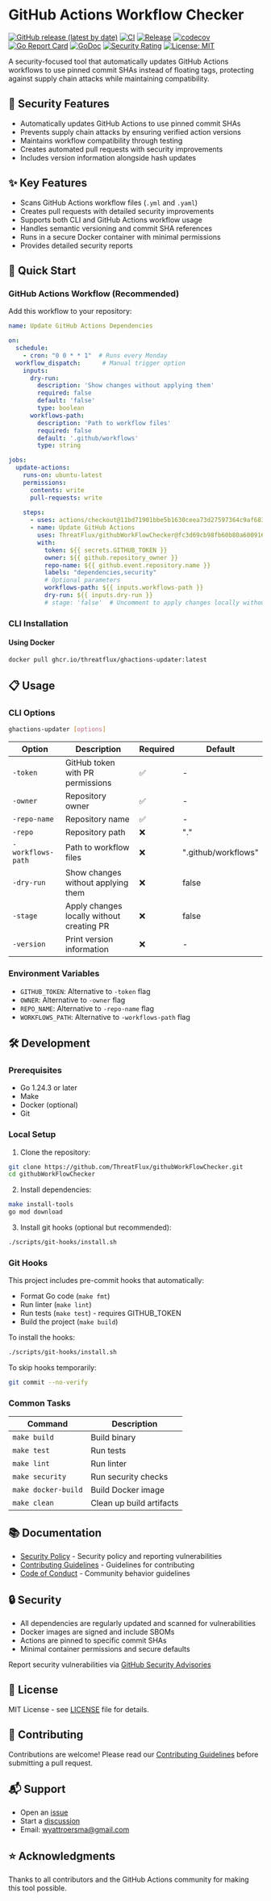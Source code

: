 # GitHub Actions Workflow Checker
[![GitHub release (latest by date)](https://img.shields.io/github/v/release/ThreatFlux/githubWorkFlowChecker)](https://github.com/ThreatFlux/githubWorkFlowChecker/releases)
[![CI](https://github.com/ThreatFlux/githubWorkFlowChecker/actions/workflows/ci.yml/badge.svg)](https://github.com/ThreatFlux/githubWorkFlowChecker/actions/workflows/ci.yml)
[![Release](https://github.com/ThreatFlux/githubWorkFlowChecker/actions/workflows/release.yml/badge.svg)](https://github.com/ThreatFlux/githubWorkFlowChecker/actions/workflows/release.yml)
[![codecov](https://codecov.io/gh/ThreatFlux/githubWorkFlowChecker/branch/main/graph/badge.svg)](https://codecov.io/gh/ThreatFlux/githubWorkFlowChecker)
[![Go Report Card](https://goreportcard.com/badge/github.com/ThreatFlux/githubWorkFlowChecker)](https://goreportcard.com/report/github.com/ThreatFlux/githubWorkFlowChecker)
[![GoDoc](https://godoc.org/github.com/ThreatFlux/githubWorkFlowChecker?status.svg)](https://godoc.org/github.com/ThreatFlux/githubWorkFlowChecker)
[![Security Rating](https://sonarcloud.io/api/project_badges/measure?project=ThreatFlux_githubWorkFlowChecker&metric=security_rating)](https://sonarcloud.io/summary/new_code?id=ThreatFlux_githubWorkFlowChecker)
[![License: MIT](https://img.shields.io/badge/License-MIT-yellow.svg)](https://opensource.org/licenses/MIT)


A security-focused tool that automatically updates GitHub Actions workflows to use pinned commit SHAs instead of floating tags, protecting against supply chain attacks while maintaining compatibility.

## 🔐 Security Features

- Automatically updates GitHub Actions to use pinned commit SHAs
- Prevents supply chain attacks by ensuring verified action versions
- Maintains workflow compatibility through testing
- Creates automated pull requests with security improvements
- Includes version information alongside hash updates

## ✨ Key Features

- Scans GitHub Actions workflow files (`.yml` and `.yaml`)
- Creates pull requests with detailed security improvements
- Supports both CLI and GitHub Actions workflow usage
- Handles semantic versioning and commit SHA references
- Runs in a secure Docker container with minimal permissions
- Provides detailed security reports

## 🚀 Quick Start

### GitHub Actions Workflow (Recommended)

Add this workflow to your repository:

```yaml
name: Update GitHub Actions Dependencies

on:
  schedule:
    - cron: "0 0 * * 1"  # Runs every Monday
  workflow_dispatch:      # Manual trigger option
    inputs:
      dry-run:
        description: 'Show changes without applying them'
        required: false
        default: 'false'
        type: boolean
      workflows-path:
        description: 'Path to workflow files'
        required: false
        default: '.github/workflows'
        type: string

jobs:
  update-actions:
    runs-on: ubuntu-latest
    permissions:
      contents: write
      pull-requests: write
    
    steps:
      - uses: actions/checkout@11bd71901bbe5b1630ceea73d27597364c9af683  # v4.2.2
      - name: Update GitHub Actions
        uses: ThreatFlux/githubWorkFlowChecker@fc3d69cb98fb60b80a6009169959831d4f49ee7d  # v1.20250309.1
        with:
          token: ${{ secrets.GITHUB_TOKEN }}
          owner: ${{ github.repository_owner }}
          repo-name: ${{ github.event.repository.name }}
          labels: "dependencies,security"
          # Optional parameters
          workflows-path: ${{ inputs.workflows-path }}
          dry-run: ${{ inputs.dry-run }}
          # stage: 'false'  # Uncomment to apply changes locally without creating a PR
```

### CLI Installation


#### Using Docker
```bash
docker pull ghcr.io/threatflux/ghactions-updater:latest
```

## 📋 Usage

### CLI Options

```bash
ghactions-updater [options]
```

| Option | Description | Required | Default |
|--------|-------------|----------|---------|
| `-token` | GitHub token with PR permissions | ✅ | - |
| `-owner` | Repository owner | ✅ | - |
| `-repo-name` | Repository name | ✅ | - |
| `-repo` | Repository path | ❌ | "." |
| `-workflows-path` | Path to workflow files | ❌ | ".github/workflows" |
| `-dry-run` | Show changes without applying them | ❌ | false |
| `-stage` | Apply changes locally without creating PR | ❌ | false |
| `-version` | Print version information | ❌ | - |

### Environment Variables

- `GITHUB_TOKEN`: Alternative to `-token` flag
- `OWNER`: Alternative to `-owner` flag
- `REPO_NAME`: Alternative to `-repo-name` flag
- `WORKFLOWS_PATH`: Alternative to `-workflows-path` flag

## 🛠️ Development

### Prerequisites

- Go 1.24.3 or later
- Make
- Docker (optional)
- Git

### Local Setup

1. Clone the repository:
```bash
git clone https://github.com/ThreatFlux/githubWorkFlowChecker.git
cd githubWorkFlowChecker
```

2. Install dependencies:
```bash
make install-tools
go mod download
```

3. Install git hooks (optional but recommended):
```bash
./scripts/git-hooks/install.sh
```

### Git Hooks

This project includes pre-commit hooks that automatically:
- Format Go code (`make fmt`)
- Run linter (`make lint`)
- Run tests (`make test`) - requires GITHUB_TOKEN
- Build the project (`make build`)

To install the hooks:
```bash
./scripts/git-hooks/install.sh
```

To skip hooks temporarily:
```bash
git commit --no-verify
```

### Common Tasks

| Command | Description |
|---------|-------------|
| `make build` | Build binary |
| `make test` | Run tests |
| `make lint` | Run linter |
| `make security` | Run security checks |
| `make docker-build` | Build Docker image |
| `make clean` | Clean up build artifacts |

## 📚 Documentation

- [Security Policy](SECURITY.md) - Security policy and reporting vulnerabilities
- [Contributing Guidelines](CONTRIBUTING.md) - Guidelines for contributing
- [Code of Conduct](CODE_OF_CONDUCT.md) - Community behavior guidelines

## 🔒 Security

- All dependencies are regularly updated and scanned for vulnerabilities
- Docker images are signed and include SBOMs
- Actions are pinned to specific commit SHAs
- Minimal container permissions and secure defaults

Report security vulnerabilities via [GitHub Security Advisories](https://github.com/ThreatFlux/githubWorkFlowChecker/security/advisories/new)

## 📜 License

MIT License - see [LICENSE](LICENSE) file for details.

## 🤝 Contributing

Contributions are welcome! Please read our [Contributing Guidelines](CONTRIBUTING.md) before submitting a pull request.

## 📬 Support

- Open an [issue](https://github.com/ThreatFlux/githubWorkFlowChecker/issues)
- Start a [discussion](https://github.com/ThreatFlux/githubWorkFlowChecker/discussions)
- Email: wyattroersma@gmail.com

## ⭐ Acknowledgments

Thanks to all contributors and the GitHub Actions community for making this tool possible.
